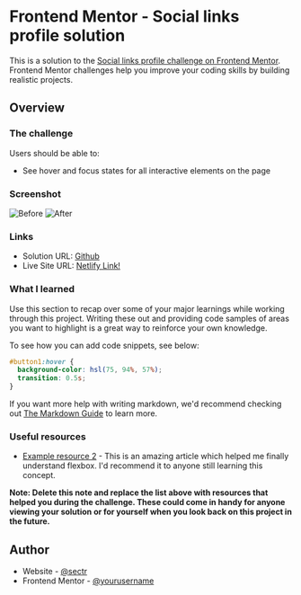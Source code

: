 # Frontend Mentor - Social links profile solution

This is a solution to the [Social links profile challenge on Frontend Mentor](https://www.frontendmentor.io/challenges/social-links-profile-UG32l9m6dQ). Frontend Mentor challenges help you improve your coding skills by building realistic projects.

## Overview

### The challenge

Users should be able to:

- See hover and focus states for all interactive elements on the page

### Screenshot

![Before](./design/active-states.jpg)
![After](./design/now.jpg)

### Links

- Solution URL: [Github](https://github.com/GreenKeewi/SocialLinks)
- Live Site URL: [Netlify Link!](https://jessicas.netlify.app)

### What I learned

Use this section to recap over some of your major learnings while working through this project. Writing these out and providing code samples of areas you want to highlight is a great way to reinforce your own knowledge.

To see how you can add code snippets, see below:

```css
#button1:hover {
  background-color: hsl(75, 94%, 57%);
  transition: 0.5s;
}
```

If you want more help with writing markdown, we'd recommend checking out [The Markdown Guide](https://www.markdownguide.org/) to learn more.

### Useful resources

- [Example resource 2](https://www.w3schools.com) - This is an amazing article which helped me finally understand flexbox. I'd recommend it to anyone still learning this concept.

**Note: Delete this note and replace the list above with resources that helped you during the challenge. These could come in handy for anyone viewing your solution or for yourself when you look back on this project in the future.**

## Author

- Website - [@sectr](https://www.sectr.netlify.app)
- Frontend Mentor - [@yourusername](https://www.frontendmentor.io/profile/yourusername)

